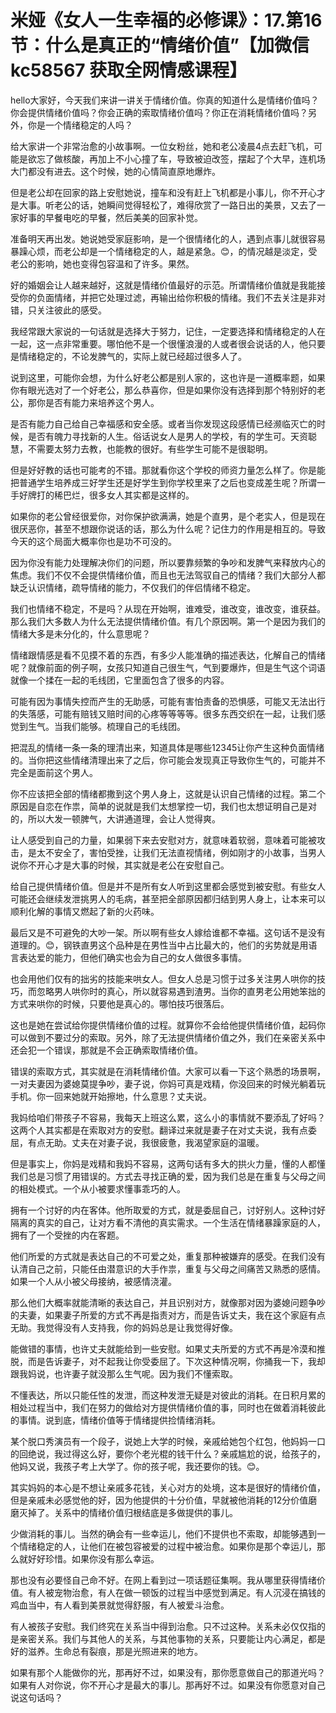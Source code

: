# 米娅《女人一生幸福的必修课》：17.第16节：什么是真正的“情绪价值”【加微信 kc58567 获取全网情感课程】

hello大家好，今天我们来讲一讲关于情绪价值。你真的知道什么是情绪价值吗？你会提供情绪价值吗？你会正确的索取情绪价值吗？你正在消耗情绪价值吗？另外，你是一个情绪稳定的人吗？

给大家讲一个非常治愈的小故事啊。一位女粉丝，她和老公凌晨4点去赶飞机，可能是欲忘了做核酸，再加上不小心撞了车，导致被迫改签，摆起了个大早，连机场大门都没有进去。这个时候，她的心情简直原地爆炸。

但是老公却在回家的路上安慰她说，撞车和没有赶上飞机都是小事儿，你不开心才是大事。听老公的话，她瞬间觉得轻松了，难得欣赏了一路日出的美景，又去了一家好事的早餐电吃的早餐，然后美美的回家补觉。

准备明天再出发。她说她受家庭影响，是一个很情绪化的人，遇到点事儿就很容易暴躁心烦，而老公却是一个情绪稳定的人，越是紧急。😊，的情况越是淡定，受老公的影响，她也变得包容温和了许多。果然。

好的婚姻会让人越来越好，这就是情绪价值最好的示范。所谓情绪价值就是我能接受你的负面情绪，并把它处理过滤，再输出给你积极的情绪。我们不去关注是非对错，只关注彼此的感受。

我经常跟大家说的一句话就是选择大于努力，记住，一定要选择和情绪稳定的人在一起，这一点非常重要。哪怕他不是一个很懂浪漫的人或者很会说话的人，他只要是情绪稳定的，不论发脾气的，实际上就已经超过很多人了。

说到这里，可能你会想，为什么好老公都是别人家的，这也许是一道概率题，如果你有眼光选对了一个好老公，那么恭喜你，但是如果你没有选择到那个特别好的老公，那你是否有能力来培养这个男人。

是否有能力自己给自己幸福感和安全感。或者当你发现这段感情已经濒临灭亡的时候，是否有魄力寻找新的人生。俗话说女人是男人的学校，有的学生可。天资聪慧，不需要太努力去教，也能教的很好。有些学生可能不是很聪明。

但是好好教的话也可能考的不错。那就看你这个学校的师资力量怎么样了。你是能把普通学生培养成三好学生还是好学生到你学校里来了之后也变成差生呢？所谓一手好牌打的稀巴烂，很多女人其实都是这样的。

如果你的老公曾经很爱你，对你保护欲满满，她是个直男，是个老实人，但是现在很厌恶你，甚至不想跟你说话的话，那么为什么呢？记住力的作用是相互的。导致今天的这个局面大概率你也是功不可没的。

因为你没有能力处理解决你们的问题，所以要靠频繁的争吵和发脾气来释放内心的焦虑。我们不仅不会提供情绪价值，而且也无法驾驭自己的情绪？我们大部分人都缺乏认识情绪，疏导情绪的能力，不仅我们的伴侣情绪不稳定。

我们也情绪不稳定，不是吗？从现在开始啊，谁难受，谁改变，谁改变，谁获益。那么我们大多数人为什么无法提供情绪价值。有几个原因啊。第一个是因为我们的情绪大多是未分化的，什么意思呢？

情绪跟情感是看不见摸不着的东西，有多少人能准确的描述表达，化解自己的情绪呢？就像前面的例子啊，女孩只知道自己很生气，气到要爆炸，但是生气这个词语就像一个揉在一起的毛线团，它里面包含了很多的内容。

可能有因为事情失控而产生的无助感，可能有害怕责备的恐惧感，可能又无法出行的失落感，可能有赔钱又赔时间的心疼等等等等。很多东西交织在一起，让我们感觉到生气。当我们能够。梳理自己的毛线团。

把混乱的情绪一条一条的理清出来，知道具体是哪些12345让你产生这种负面情绪的。当你把这些情绪清理出来了之后，你可能会发现真正导致你生气的，可能并不完全是面前这个男人。

你不应该把全部的情绪都撒到这个男人身上，这就是认识自己情绪的过程。第二个原因是自恋在作祟，简单的说就是我们太想掌控一切，我们也太想证明自己是对的，所以大发一顿脾气，大讲通道理，会让人觉得爽。

让人感受到自己的力量，如果弱下来去安慰对方，就意味着软弱，意味着可能被攻击，是太不安全了，害怕受挫，让我们无法直视情绪，例如刚才的小故事，当男人说你不开心才是大事的时候，其实就是老公在安慰自己。

给自己提供情绪价值。但是并不是所有女人听到这里都会感觉到被安慰。有些女人可能还会继续发泄挑男人的毛病，甚至把全部原因都归结到男人身上，让本来可以顺利化解的事情又燃起了新的火药味。

最后又是不可避免的大吵一架。所以啊有些女人嫁给谁都不幸福。这句话不是没有道理的。😊，钢铁直男这个品种是在男性当中占比最大的，他们的劣势就是用语言表达爱的能力，但他们确实也会为自己的女人做很多事情。

也会用他们仅有的拙劣的技能来哄女人。但女人总是习惯于过多关注男人哄你的技巧，而忽略男人哄你时的真心，所以就容易遇到渣男。当你的直男老公用她笨拙的方式来哄你的时候，只要他是真心的。哪怕技巧很落后。

这也是她在尝试给你提供情绪价值的过程。就算你不会给他提供情绪价值，起码你可以做到不要过分的索取。另外，除了无法提供情绪价值之外，我们在亲密关系中还会犯一个错误，那就是不会正确索取情绪价值。

错误的索取方式，其实就是在消耗情绪价值。大家可以看一下这个熟悉的场景啊，一对夫妻因为婆媳莫提争吵，妻子说，你妈可真是戏精，你没回来的时候光躺着玩手机。你一回来她就开始擦地，什么意思？丈夫说。

我妈给咱们带孩子不容易，我每天上班这么累，这么小的事情就不要添乱了好吗？这两个人其实都是在索取对方的安慰。翻译过来就是妻子在对丈夫说，我有点委屈，有点无助。丈夫在对妻子说，我很疲惫，我渴望家庭的温暖。

但是事实上，你妈是戏精和我妈不容易，这两句话有多大的拱火力量，懂的人都懂我们总是习惯了用错误的。方式去寻找正确的爱，因为我们总是在重复与父母之间的相处模式。一个从小被要求懂事乖巧的人。

拥有一个讨好的内在客体。他所取爱的方式，就是委屈自己，讨好别人。这种讨好隔离的真实的自己，让对方看不清他的真实需求。一个生活在情绪暴躁家庭的人，拥有了一个受挫的内在客题。

他们所爱的方式就是表达自己的不可爱之处，重复那种被嫌弃的感受。在我们没有认清自己之前，只能任由潜意识的大手作祟，重复与父母之间痛苦又熟悉的感情。如果一个人从小被父母接纳，被感情浇灌。

那么他们大概率就能清晰的表达自己，并且识别对方，就像那对因为婆媳问题争吵的夫妻，如果妻子所爱的方式不再是指责对方，而是告诉丈夫，我在这个家庭有点无助。我觉得没有人支持我，你的妈妈总是让我觉得好像。

能做错的事情，也许丈夫就能给到一些安慰。如果丈夫所爱的方式不再是冷漠和推脱，而是告诉妻子，对不起我让你受委屈了。下次这种情况啊，你捅我一下，我却跟我妈说，也许妻子就没那么生气呢。因为我们不懂索取。

不懂表达，所以只能任性的发泄，而这种发泄无疑是对彼此的消耗。在日积月累的相处过程当中，我们在努力的做给对方提供情绪价值的事，同时也在做着消耗彼此的事情。说到底，情绪价值等于情绪提供捡情绪消耗。

某个脱口秀演员有一个段子，说她上大学的时候，亲戚给她包个红包，他妈妈一口的回绝说，我过得这么好，要你个老光棍的钱干什么？亲戚尴尬的说，给孩子的，他妈又说，我孩子考上大学了。你的孩子呢，我还要你的钱。😊。

其实妈妈的本心是不想让亲戚多花钱，关心对方的处境，这本是很好的情绪价值，但是亲戚未必感觉他的好，因为他提供的十分价值，早就被他消耗的12分价值磨磨灭掉了。关系中的情绪价值归根结底是多做提供的事儿。

少做消耗的事儿。当然的确会有一些幸运儿，他们不提供也不索取，却能够遇到一个情绪稳定的人，让他们在被包容被爱的过程中被治愈。如果你是那个幸运儿，那么就好好珍惜。如果你没有那么幸运。

那也没有必要怪自己命不好。在网上看到过一项话题征集啊。我从哪里获得情绪价值。有人被宠物治愈，有人在做一顿饭的过程当中感觉到满足。有人沉浸在搞钱的鸡血当中，有人看到美景就觉得舒服，有人被爱斗治愈。

有人被孩子安慰。我们终究在关系当中得到治愈。只不过这种。关系未必仅仅指的是亲密关系。我们与其他人的关系，与其他事物的关系，只要能让内心满足，都是好的滋养。生命总有裂痕，那是光照进来的地方。

如果有那个人能做你的光，那再好不过，如果没有，那你愿意做自己的那道光吗？如果有人对你说，你不开心才是最大的事儿。那再好不过。如果没有你愿意对自己说这句话吗？

